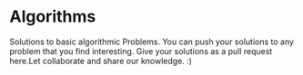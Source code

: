 # Algorithms
Solutions to basic algorithmic Problems.
You can push your solutions to any problem that you find interesting. Give your solutions as a pull request here.Let collaborate and share our knowledge. :)
